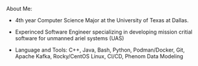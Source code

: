 
About Me: 

- 4th year Computer Science Major at the University of Texas at Dallas.

- Experinced Software Engineer specializing in developing mission critial software for unmanned ariel systems (UAS)

- Language and Tools: C++, Java, Bash, Python, Podman/Docker, Git, Apache Kafka, Rocky/CentOS Linux, CI/CD, Phenom Data Modeling

